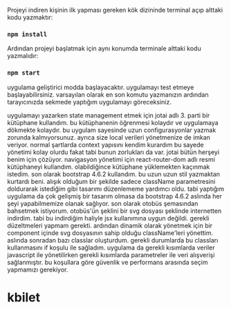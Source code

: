 Projeyi indiren kişinin ilk yapması gereken kök dizininde terminal açıp alttaki kodu yazmaktır:

### `npm install`

Ardından projeyi başlatmak için aynı konumda terminale alttaki kodu yazmalıdır:

### `npm start`

uygulama geliştirici modda başlayacaktır. uygulamayı test etmeye başlayabilirsiniz. varsayılan olarak en son komutu yazmanızın ardından tarayıcınızda sekmede yaptığım uygulamayı göreceksiniz.

uygulamayı yazarken state management etmek için jotai adlı 3. parti bir kütüphane kullandım. bu kütüphanenin öğrenmesi kolaydır ve uygulamaya dökmekte kolaydır.
bu uygulam sayesinde uzun configurasyonlar yazmak zorunda kalmıyorsunuz. ayrıca size local verileri yönetmenize de imkan veriyor. normal şartlarda context yapısını kendim kurardım bu sayede yönetimi
kolay olurdu fakat tabi bunun zorlukları da var. jotai bütün herşeyi benim için çözüyor.
navigasyon yönetimi için react-router-dom adlı resmi kütüphaneyi kullandım. olabildiğince kütüphane yüklemekten kaçınmak istedim.
son olarak bootstrap 4.6.2 kullandım. bu uzun uzun stil yazmaktan kurtardı beni. alışık olduğum bir şekilde sadece className parametresini doldurarak istediğim gibi tasarımı düzenlememe yardımcı oldu.
tabi yaptığım uygulama da çok gelişmiş bir tasarım olmasa da bootstrap 4.6.2 aslında her şeyi yapabilmemize olanak sağlıyor.
son olarak otobüs şemasından bahsetmek istiyorum. otobüs'ün şeklini bir svg dosyası şeklinde internetten indirdim. tabi bu indirdiğim haliyle jsx kullanımına uygun değildi. gerekli düzeltmeleri yapmam gerekti. ardından dinamik olarak yönetmek için bir component içinde svg dosyasının sahip olduğu className'leri yönettim. aslında sonradan bazı classlar oluşturdum. gerekli durumlarda bu classları kullanmasını if koşulu ile sağladım.
uygulama da gerekli kısımlarda veriler javascript ile yönetilirken gerekli kısımlarda parametreler ile veri alışverişi sağlanmıştır. bu koşullara göre güvenlik ve performans arasında seçim yapmamızı gerekiyor.

# kbilet
